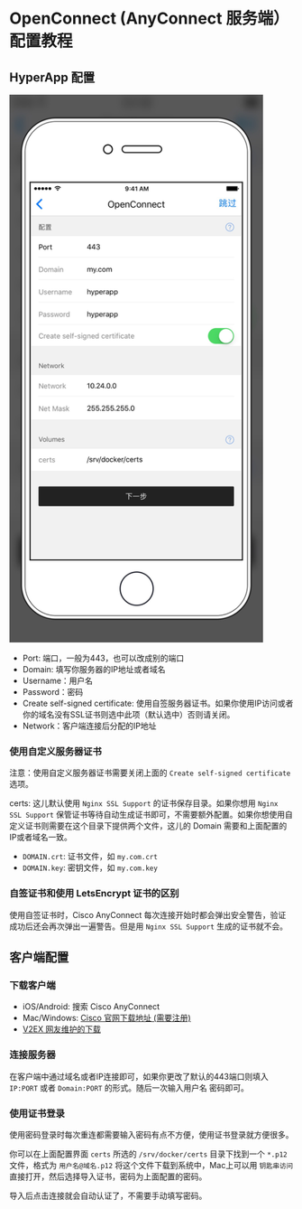 # OpenConnect (AnyConnect 服务端）配置教程


## HyperApp 配置

<img src="../..//images/ocserv.jpg" width="450" />

* Port: 端口，一般为443，也可以改成别的端口
* Domain: 填写你服务器的IP地址或者域名
* Username：用户名
* Password：密码
* Create self-signed certificate: 使用自签服务器证书。如果你使用IP访问或者你的域名没有SSL证书则选中此项（默认选中）否则请关闭。
* Network：客户端连接后分配的IP地址

### 使用自定义服务器证书

注意：使用自定义服务器证书需要关闭上面的 `Create self-signed certificate` 选项。

certs: 这儿默认使用 `Nginx SSL Support` 的证书保存目录。如果你想用 `Nginx SSL Support` 保管证书等待自动生成证书即可，不需要额外配置。如果你想使用自定义证书则需要在这个目录下提供两个文件，这儿的 Domain 需要和上面配置的 IP或者域名一致。

* `DOMAIN.crt`: 证书文件，如 `my.com.crt`
* `DOMAIN.key`: 密钥文件，如 `my.com.key`

### 自签证书和使用 LetsEncrypt 证书的区别

使用自签证书时，Cisco AnyConnect 每次连接开始时都会弹出安全警告，验证成功后还会再次弹出一遍警告。但是用 `Nginx SSL Support` 生成的证书就不会。


## 客户端配置

### 下载客户端

* iOS/Android: 搜索 Cisco AnyConnect
* Mac/Windows: [Cisco 官网下载地址 (需要注册)](http://www.cisco.com/c/en/us/support/security/anyconnect-secure-mobility-client/tsd-products-support-series-home.html)
* [V2EX 网友维护的下载](https://dl.xxshe.com/)

### 连接服务器

在客户端中通过域名或者IP连接即可，如果你更改了默认的443端口则填入 `IP:PORT` 或者 `Domain:PORT` 的形式。随后一次输入用户名 密码即可。

### 使用证书登录

使用密码登录时每次重连都需要输入密码有点不方便，使用证书登录就方便很多。

你可以在上面配置界面 `certs` 所选的 `/srv/docker/certs` 目录下找到一个 `*.p12` 文件，格式为 `用户名@域名.p12` 将这个文件下载到系统中，Mac上可以用 `钥匙串访问` 直接打开，然后选择导入证书，密码为上面配置的密码。

导入后点击连接就会自动认证了，不需要手动填写密码。


